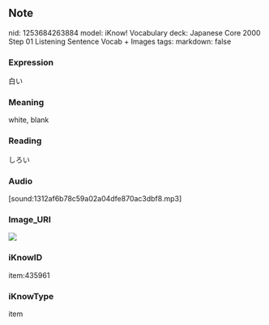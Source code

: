 ## Note
nid: 1253684263884
model: iKnow! Vocabulary
deck: Japanese Core 2000 Step 01 Listening Sentence Vocab + Images
tags: 
markdown: false

### Expression
白い

### Meaning
white, blank

### Reading
しろい

### Audio
[sound:1312af6b78c59a02a04dfe870ac3dbf8.mp3]

### Image_URI
<!DOCTYPE html>
<title></title>
<img src="915fdca158035f1c2b8bcdc87d1cd9eb.jpg">



### iKnowID
item:435961

### iKnowType
item
